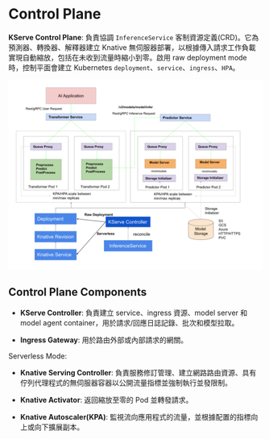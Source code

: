 # Control Plane

**KServe Control Plane**: 負責協調 `InferenceService` 客制資源定義(CRD)。它為預測器、轉換器、解釋器建立 Knative 無伺服器部署，以根據傳入請求工作負載實現自動縮放，包括在未收到流量時縮小到零。啟用 raw deployment mode 時，控制平面會建立 Kubernetes `deployment`、`service`、`ingress`、`HPA`。

![](./assets/controlplane.png)

## Control Plane Components

- **KServe Controller**: 負責建立 service、ingress 資源、model server 和 model agent container，用於請求/回應日誌記錄、批次和模型拉取。

- **Ingress Gateway**: 用於路由外部或內部請求的網關。

Serverless Mode:

- **Knative Serving Controller**: 負責服務修訂管理、建立網路路由資源、具有佇列代理程式的無伺服器容器以公開流量指標並強制執行並發限制。

- **Knative Activator**: 返回縮放至零的 Pod 並轉發請求。

- **Knative Autoscaler(KPA)**: 監視流向應用程式的流量，並根據配置的指標向上或向下擴展副本。